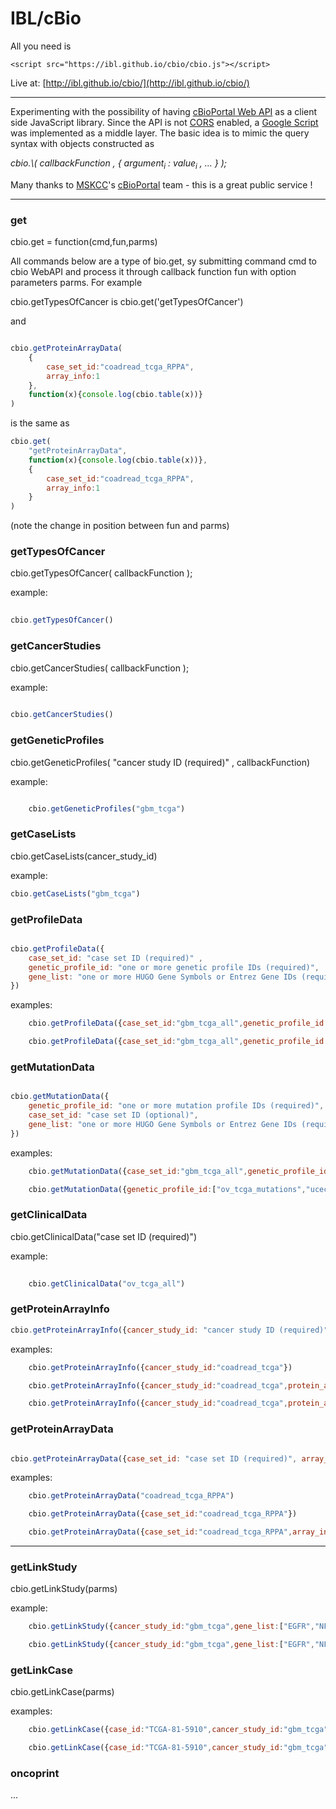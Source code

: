# IBL/cBio

All you need is

	<script src="https://ibl.github.io/cbio/cbio.js"></script>

Live at: [http://ibl.github.io/cbio/](http://ibl.github.io/cbio/)

---

Experimenting with the possibility of having [cBioPortal Web API](http://www.cbioportal.org/public-portal/web_api.jsp) as a client side JavaScript library. Since the API is not [CORS](http://en.wikipedia.org/wiki/Cross-origin_resource_sharing) enabled, a [Google Script](https://script.google.com/a/macros/mathbiol.org/d/17o5B1sXjmUEWRHG_6vHQhmz3qTMPCgpOvlX1kNvDQCkVcrH5ANsi2NrY/edit) was implemented as a middle layer. The basic idea is to mimic the query syntax with objects constructed as

<i>
cbio.\<cmd\>( callbackFunction , { argument<sub>i</sub> : value<sub>i</sub> , ... } );
</i>

Many thanks to [MSKCC](http://www.mskcc.org/)'s [cBioPortal](http://www.cbioportal.org/public-portal/) team - this is a great public service !

---
### get

cbio.get = function(cmd,fun,parms)


All commands below are a type of bio.get, sy submitting command cmd to cbio WebAPI and process it through callback function fun with option parameters parms. For example

cbio.getTypesOfCancer is cbio.get('getTypesOfCancer')

and

```javascript

cbio.getProteinArrayData(
	{
		case_set_id:"coadread_tcga_RPPA",
		array_info:1
	},
	function(x){console.log(cbio.table(x))}
)

```

is the same as

```javascript
cbio.get(
	"getProteinArrayData",
	function(x){console.log(cbio.table(x))},
	{
		case_set_id:"coadread_tcga_RPPA",
		array_info:1
	}
)

```

(note the change in position between fun and parms)

### getTypesOfCancer

cbio.getTypesOfCancer( callbackFunction );

example: 

```javascript
	
cbio.getTypesOfCancer()

```

### getCancerStudies

cbio.getCancerStudies( callbackFunction );

example: 

```javascript
	
cbio.getCancerStudies()

```

### getGeneticProfiles

cbio.getGeneticProfiles( "cancer study ID (required)" , callbackFunction)

example: 

```javascript

	cbio.getGeneticProfiles("gbm_tcga") 
```

### getCaseLists

cbio.getCaseLists(cancer_study_id)

example: 

```javascript	
cbio.getCaseLists("gbm_tcga") 
```

### getProfileData

```javascript

cbio.getProfileData({ 
	case_set_id: "case set ID (required)" , 
	genetic_profile_id: "one or more genetic profile IDs (required)",
	gene_list: "one or more HUGO Gene Symbols or Entrez Gene IDs (required)" 
})

```

examples: 

```javascript
	cbio.getProfileData({case_set_id:"gbm_tcga_all",genetic_profile_id:"gbm_tcga_mutations",gene_list:["BRCA1","BRCA2","TP53"]})

	cbio.getProfileData({case_set_id:"gbm_tcga_all",genetic_profile_id:["gbm_tcga_log2CNA","gbm_tcga_gistic"],gene_list:"EGFR"})

```

### getMutationData

```javascript

cbio.getMutationData({ 
	genetic_profile_id: "one or more mutation profile IDs (required)",
	case_set_id: "case set ID (optional)",
	gene_list: "one or more HUGO Gene Symbols or Entrez Gene IDs (required)"
})

```

examples: 
 
```javascript
	cbio.getMutationData({case_set_id:"gbm_tcga_all",genetic_profile_id:"gbm_tcga_mutations",gene_list:["EGFR","PTEN"]})

	cbio.getMutationData({genetic_profile_id:["ov_tcga_mutations","ucec_tcga_mutations"],gene_list:"BRCA1"})
```

### getClinicalData

cbio.getClinicalData("case set ID (required)")

example: 

```javascript
	
	cbio.getClinicalData("ov_tcga_all") 
```

### getProteinArrayInfo

```javascript
cbio.getProteinArrayInfo({cancer_study_id: "cancer study ID (required)",protein_array_type:"protein_level or phosphorylation", gene_list:["one or more HUGO Gene Symbols or Entrez Gene IDs"]})
```

examples:

```javascript	
	cbio.getProteinArrayInfo({cancer_study_id:"coadread_tcga"})

	cbio.getProteinArrayInfo({cancer_study_id:"coadread_tcga",protein_array_type:"phosphorylation"})

	cbio.getProteinArrayInfo({cancer_study_id:"coadread_tcga",protein_array_type:"protein_level",gene_list:["ERBB2","TP53"]})
```

### getProteinArrayData

```javascript

cbio.getProteinArrayData({case_set_id: "case set ID (required)", array_info: [1 or 0]. If 1, antibody information will also be exported})

```
examples:
```javascript
	cbio.getProteinArrayData("coadread_tcga_RPPA")

	cbio.getProteinArrayData({case_set_id:"coadread_tcga_RPPA"})

	cbio.getProteinArrayData({case_set_id:"coadread_tcga_RPPA",array_info:1})
```
---

### getLinkStudy

cbio.getLinkStudy(parms)

example: 
```javascript
	cbio.getLinkStudy({cancer_study_id:"gbm_tcga",gene_list:["EGFR","NF1"]}) // returns URL

	cbio.getLinkStudy({cancer_study_id:"gbm_tcga",gene_list:["EGFR","NF1"]})  // opens URL
```
### getLinkCase

cbio.getLinkCase(parms)

examples: 

```javascript
	cbio.getLinkCase({case_id:"TCGA-81-5910",cancer_study_id:"gbm_tcga"})  // returns URL

	cbio.getLinkCase({case_id:"TCGA-81-5910",cancer_study_id:"gbm_tcga"},'cbio')  // opens URL

```

### oncoprint

...

